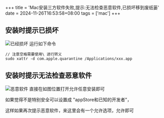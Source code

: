 +++
title = 'Mac安装三方软件失败,提示:无法检查恶意软件,已损坏移到废纸篓'
date = 2024-11-26T16:53:58+08:00
tags = ['mac']
+++
## 安装时提示已损坏
![已经损坏](record/breakdown.jpg)
运行如下命令
``` ssh
// 注意空格需要使用\ 进行转义
sudo xattr -d com.apple.quarantine /Applications/xxx.app
```
## 安装时提示无法检查恶意软件
![恶意软件](record/security.png)
直接在如图位置打开允许任意安装即可

如果觉得不是特别安全可以设置成 "appStore和已知的开发者"，

这样如果再次提示恶意软件，来这里会有一个允许选项，允许即可